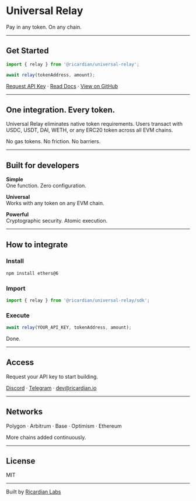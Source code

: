 # Universal Relay

Pay in any token. On any chain.

---

## Get Started
```javascript
import { relay } from '@ricardian/universal-relay';

await relay(tokenAddress, amount);
```

[Request API Key](#) · [Read Docs](#) · [View on GitHub](#)

---

## One integration. Every token.

Universal Relay eliminates native token requirements. Users transact with USDC, USDT, DAI, WETH, or any ERC20 token across all EVM chains.

No gas tokens. No friction. No barriers.

---

## Built for developers

**Simple**  
One function. Zero configuration.

**Universal**  
Works with any token on any EVM chain.

**Powerful**  
Cryptographic security. Atomic execution.

---

## How to integrate

### Install
```bash
npm install ethers@6
```

### Import
```javascript
import { relay } from '@ricardian/universal-relay/sdk';
```

### Execute
```javascript
await relay(YOUR_API_KEY, tokenAddress, amount);
```

Done.

---

## Access

Request your API key to start building.

[Discord](#) · [Telegram](#) · dev@ricardian.io

---

## Networks

Polygon · Arbitrum · Base · Optimism · Ethereum

More chains added continuously.

---

## License

MIT

---

Built by [Ricardian Labs](#)
